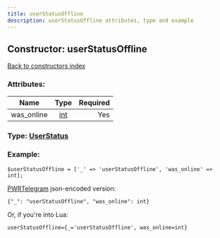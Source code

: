 ```yaml
---
title: userStatusOffline
description: userStatusOffline attributes, type and example
---
```

## Constructor: userStatusOffline  
[Back to constructors index](index.md)



### Attributes:

| Name     |    Type       | Required |
|----------|:-------------:|---------:|
|was\_online|[int](../types/int.md) | Yes|



### Type: [UserStatus](../types/UserStatus.md)


### Example:

```
$userStatusOffline = ['_' => 'userStatusOffline', 'was_online' => int];
```  

[PWRTelegram](https://pwrtelegram.xyz) json-encoded version:

```
{"_": "userStatusOffline", "was_online": int}
```


Or, if you're into Lua:  


```
userStatusOffline={_='userStatusOffline', was_online=int}

```


